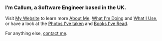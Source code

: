 <h3>I’m Callum, a Software Engineer based in the UK.</h3>
<p>Visit <a href='https://callumr.com/'>My Website</a> to learn more <a href='https://callumr.com/about'>About Me</a>, <a href='https://callumr.com/now'>What I'm Doing</a> and <a href='https://callumr.com/uses'>What I Use</a>, or have a look at the <a href='https://callumr.com/photos'>Photos I've taken</a> and <a href='https://callumr.com/books'>Books I've Read</a>.</p> 
<p>For anything else, <a href='mailto:callum.rafter@protonmail.com'>contact me</a>.</p>
